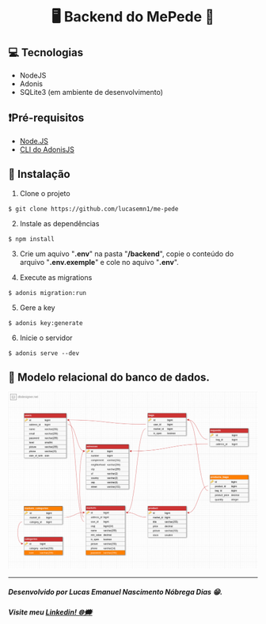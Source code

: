 <h1 align="center"> 🖥 Backend do MePede 💽 </h1>

## 💻 Tecnologias 
* NodeJS
* Adonis
* SQLite3 (em ambiente de desenvolvimento)

## ❗Pré-requisitos
* [Node.JS](https://nodejs.org/en/)
* [CLI do AdonisJS](https://adonisjs.com/docs/4.1/installation)

## 📝 Instalação
1. Clone o projeto
```
$ git clone https://github.com/lucasemn1/me-pede
```

2. Instale as dependências
```
$ npm install
```

3. Crie um aquivo "**.env**" na pasta "**/backend**", copie o conteúdo do arquivo "**.env.exemple**" e cole no aquivo "**.env**".

4. Execute as migrations
```
$ adonis migration:run
```

5. Gere a key
```
$ adonis key:generate
```

6. Inicie o servidor
```
$ adonis serve --dev
```

## 💾 Modelo relacional do banco de dados.

![GitHub Logo](https://github.com/lucasemn1/me-pede/blob/master/adonis_old/public/database_model.png)

<hr/>

##### Desenvolvido por Lucas Emanuel Nascimento Nóbrega Dias 😁.
##### Visite meu [Linkedin! 🌐🗯](https://www.linkedin.com/in/lucas-emn/) 
